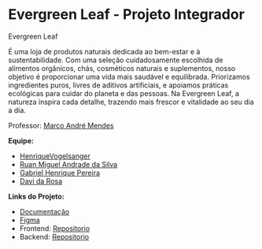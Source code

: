 # Evergreen Leaf - Projeto Integrador
Evergreen Leaf 

É uma loja de produtos naturais dedicada ao bem-estar e à sustentabilidade. Com uma seleção cuidadosamente escolhida de alimentos orgânicos, chás, cosméticos naturais e suplementos, nosso objetivo é proporcionar uma vida mais saudável e equilibrada. Priorizamos ingredientes puros, livres de aditivos artificiais, e apoiamos práticas ecológicas para cuidar do planeta e das pessoas. Na Evergreen Leaf, a natureza inspira cada detalhe, trazendo mais frescor e vitalidade ao seu dia a dia.

Professor: [Marco André Mendes](github.com/marcoandre)

**Equipe:**
- [HenriqueVogelsanger](https://github.com/HenriqueVogelsanger)
- [Ruan Miguel Andrade da Silva](https://github.com/rumians)
- [Gabriel Henrique Pereira](https://github.com/GabrielHenrique1784)
- [Davi da Rosa](https://github.com/ohdavir)

**Links do Projeto:**
- [Documentação](https://github.com/Evergreen-Leaf)
- [Figma](https://www.figma.com/design/U0rbN7Tdzqr1EkRqOXGk7C/Evergreen-Leaf?node-id=0-1&p=f&t=7yE6JiJydnvjPArI-0)
- Frontend: [Repositorio](https://github.com/HenriqueVogelsanger/Evergreen-Leaf-PI)
- Backend: [Repositorio](https://github.com/HenriqueVogelsanger/Evergreen-Leaf-PI)
